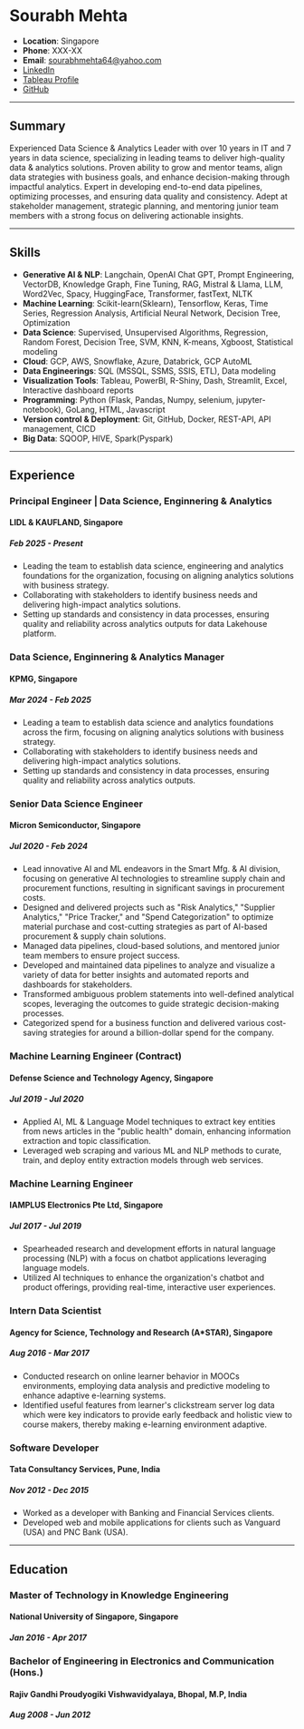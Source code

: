 # Sourabh Mehta

- **Location**: Singapore
- **Phone**: XXX-XX
- **Email**: sourabhmehta64@yahoo.com
- [LinkedIn](https://www.linkedin.com/in/sourabh-mehta-2ba200108)
- [Tableau Profile](https://public.tableau.com/app/profile/sourabh6710/viz/SourabhMehtaTableauResume/SourabhMehtaTableauResume?publish=yes)
- [GitHub](https://github.com/sourabhmehtasg)

---

## Summary

Experienced Data Science & Analytics Leader with over 10 years in IT and 7 years in data science, specializing in leading teams to deliver high-quality data & analytics solutions. Proven ability to grow and mentor teams, align data strategies with business goals, and enhance decision-making through impactful analytics. Expert in developing end-to-end data pipelines, optimizing processes, and ensuring data quality and consistency. Adept at stakeholder management, strategic planning, and mentoring junior team members with a strong focus on delivering actionable insights.

---

## Skills

- **Generative AI & NLP**:  Langchain, OpenAI Chat GPT, Prompt Engineering, VectorDB, Knowledge Graph, Fine Tuning, RAG, Mistral & Llama, LLM, Word2Vec, Spacy, HuggingFace, Transformer, fastText, NLTK
- **Machine Learning**:  Scikit-learn(Sklearn), Tensorflow, Keras,  Time Series, Regression Analysis, Artificial Neural Network, Decision Tree, Optimization
- **Data Science**:  Supervised, Unsupervised Algorithms, Regression, Random Forest, Decision Tree, SVM, KNN, K-means, Xgboost, Statistical modeling
- **Cloud**:  GCP, AWS, Snowflake, Azure, Databrick, GCP AutoML
- **Data Engineerings**:  SQL (MSSQL, SSMS, SSIS, ETL), Data modeling
- **Visualization Tools**:  Tableau, PowerBI, R-Shiny, Dash, Streamlit, Excel, Interactive dashboard reports
- **Programming**:  Python (Flask, Pandas, Numpy, selenium, jupyter-notebook), GoLang, HTML, Javascript
- **Version control & Deployment**:  Git, GitHub, Docker, REST-API, API management, CICD
- **Big Data**:  SQOOP, HIVE, Spark(Pyspark)

---

## Experience

### Principal Engineer | Data Science, Enginnering & Analytics
#### LIDL & KAUFLAND, Singapore
##### Feb 2025 - Present

- Leading the team to establish data science, engineering and analytics foundations for the organization, focusing on aligning analytics solutions with business strategy.
- Collaborating with stakeholders to identify business needs and delivering high-impact analytics solutions.
- Setting up standards and consistency in data processes, ensuring quality and reliability across analytics outputs for data Lakehouse platform.

### Data Science, Enginnering & Analytics Manager
#### KPMG, Singapore
##### Mar 2024 - Feb 2025

- Leading a team to establish data science and analytics foundations across the firm, focusing on aligning analytics solutions with business strategy.
- Collaborating with stakeholders to identify business needs and delivering high-impact analytics solutions.
- Setting up standards and consistency in data processes, ensuring quality and reliability across analytics outputs.


### Senior Data Science Engineer
#### Micron Semiconductor, Singapore
##### Jul 2020 - Feb 2024

- Lead innovative AI and ML endeavors in the Smart Mfg. & AI division, focusing on generative AI technologies to streamline supply chain and procurement functions, resulting in significant savings in procurement costs.
- Designed and delivered projects such as "Risk Analytics," "Supplier Analytics," "Price Tracker," and "Spend Categorization" to optimize material purchase and cost-cutting strategies as part of AI-based procurement & supply chain solutions.
- Managed data pipelines, cloud-based solutions, and mentored junior team members to ensure project success.
- Developed and maintained data pipelines to analyze and visualize a variety of data for better insights and automated reports and dashboards for stakeholders.
- Transformed ambiguous problem statements into well-defined analytical scopes, leveraging the outcomes to guide strategic decision-making processes.
- Categorized spend for a business function and delivered various cost-saving strategies for around a billion-dollar spend for the company.

### Machine Learning Engineer (Contract)
#### Defense Science and Technology Agency, Singapore
##### Jul 2019 - Jul 2020

- Applied AI, ML & Language Model techniques to extract key entities from news articles in the "public health" domain, enhancing information extraction and topic classification.
- Leveraged web scraping and various ML and NLP methods to curate, train, and deploy entity extraction models through web services.

### Machine Learning Engineer
#### IAMPLUS Electronics Pte Ltd, Singapore
##### Jul 2017 - Jul 2019

- Spearheaded research and development efforts in natural language processing (NLP) with a focus on chatbot applications leveraging language models.
- Utilized AI techniques to enhance the organization's chatbot and product offerings, providing real-time, interactive user experiences.

### Intern Data Scientist
#### Agency for Science, Technology and Research (A*STAR), Singapore
##### Aug 2016 - Mar 2017

- Conducted research on online learner behavior in MOOCs environments, employing data analysis and predictive modeling to enhance adaptive e-learning systems.
- Identified useful features from learner's clickstream server log data which were key indicators to provide early feedback and holistic view to course makers, thereby making e-learning environment adaptive.

### Software Developer
#### Tata Consultancy Services, Pune, India
##### Nov 2012 - Dec 2015

- Worked as a developer with Banking and Financial Services clients.
- Developed web and mobile applications for clients such as Vanguard (USA) and PNC Bank (USA).

---

## Education

### Master of Technology in Knowledge Engineering
#### National University of Singapore, Singapore
##### Jan 2016 - Apr 2017

### Bachelor of Engineering in Electronics and Communication (Hons.)
#### Rajiv Gandhi Proudyogiki Vishwavidyalaya, Bhopal, M.P, India
##### Aug 2008 - Jun 2012
